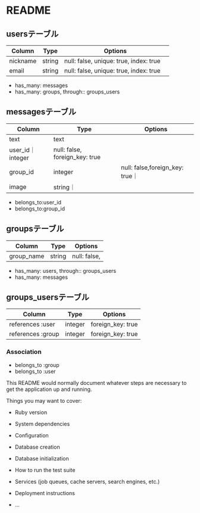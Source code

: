 # README

## usersテーブル
|Column|Type|Options|
|------|----|-------|
|nickname|string|null: false, unique: true, index: true　|
|email|string|null: false, unique: true, index: true　|

- has_many: messages
- has_many: groups, through:: groups_users

## messagesテーブル
|Column|Type|Options|
|------|----|-------|
|text|text|
|user_id｜integer|null: false, foreign_key: true|
|group_id|integer|null: false,foreign_key: true｜
|image|string｜

- belongs_to:user_id
- belongs_to:group_id

## groupsテーブル
|Column|Type|Options|
|------|----|-------|
|group_name|string|null: false, |

- has_many: users, through:: groups_users
- has_many: messages
## groups_usersテーブル
|Column|Type|Options|
|------|----|-------|
|references :user|integer|foreign_key: true|
|references :group|integer|foreign_key: true|　

### Association
- belongs_to :group
- belongs_to :user




This README would normally document whatever steps are necessary to get the
application up and running.

Things you may want to cover:

* Ruby version

* System dependencies

* Configuration

* Database creation

* Database initialization

* How to run the test suite

* Services (job queues, cache servers, search engines, etc.)

* Deployment instructions

* ...
